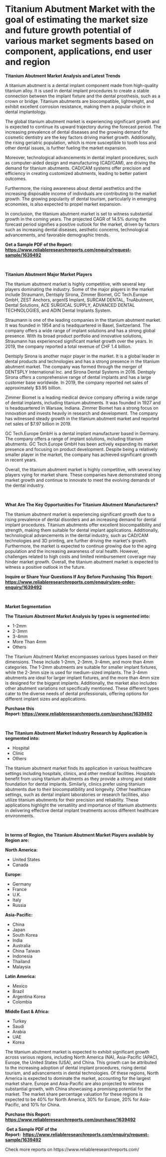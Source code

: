 <p><h1>Titanium Abutment Market with the goal of estimating the market size and future growth potential of various market segments based on component, applications, end user and region</h1></p><p><strong>Titanium Abutment Market Analysis and Latest Trends</strong></p>
<p><p>A titanium abutment is a dental implant component made from high-quality titanium alloy. It is used in dental implant procedures to create a stable connection between the implant fixture and the dental prosthesis, such as a crown or bridge. Titanium abutments are biocompatible, lightweight, and exhibit excellent corrosion resistance, making them a popular choice in dental implantology.</p><p>The global titanium abutment market is experiencing significant growth and is expected to continue its upward trajectory during the forecast period. The increasing prevalence of dental diseases and the growing demand for cosmetic dentistry are the key factors driving market growth. Additionally, the rising geriatric population, which is more susceptible to tooth loss and other dental issues, is further fueling the market expansion.</p><p>Moreover, technological advancements in dental implant procedures, such as computer-aided design and manufacturing (CAD/CAM), are driving the demand for titanium abutments. CAD/CAM systems offer precision and efficiency in creating customized abutments, leading to better patient outcomes.</p><p>Furthermore, the rising awareness about dental aesthetics and the increasing disposable income of individuals are contributing to the market growth. The growing popularity of dental tourism, particularly in emerging economies, is also expected to propel market expansion.</p><p>In conclusion, the titanium abutment market is set to witness substantial growth in the coming years. The projected CAGR of 14.5% during the forecast period signifies a positive outlook for the market, driven by factors such as increasing dental diseases, aesthetic concerns, technological advancements, and favorable demographic trends.</p></p>
<p><strong>Get a Sample PDF of the Report:&nbsp; <a href="https://www.reliableresearchreports.com/enquiry/request-sample/1639492">https://www.reliableresearchreports.com/enquiry/request-sample/1639492</a></strong></p>
<p>&nbsp;</p>
<p><strong>Titanium Abutment Major Market Players</strong></p>
<p><p>The titanium abutment market is highly competitive, with several key players dominating the industry. Some of the major players in the market include Straumann, Dentsply Sirona, Zimmer Biomet, GC Tech.Europe GmbH, ZEST Anchors, argenIS Implant, SURCAM DENTAL, TruAbutment, Dental Solutions, ACE SURGICAL SUPPLY, ADVANCED DENTAL TECHNOLOGIES, and ADIN Dental Implants System.</p><p>Straumann is one of the leading companies in the titanium abutment market. It was founded in 1954 and is headquartered in Basel, Switzerland. The company offers a wide range of implant solutions and has a strong global presence. With its broad product portfolio and innovative solutions, Straumann has experienced significant market growth over the years. In 2019, the company reported a total revenue of CHF 1.4 billion.</p><p>Dentsply Sirona is another major player in the market. It is a global leader in dental products and technologies and has a strong presence in the titanium abutment market. The company was formed through the merger of DENTSPLY International Inc. and Sirona Dental Systems in 2016. Dentsply Sirona offers a comprehensive range of dental implants and has a large customer base worldwide. In 2019, the company reported net sales of approximately $3.95 billion.</p><p>Zimmer Biomet is a leading medical device company offering a wide range of dental implants, including titanium abutments. It was founded in 1927 and is headquartered in Warsaw, Indiana. Zimmer Biomet has a strong focus on innovation and invests heavily in research and development. The company has witnessed steady growth in the titanium abutment market and reported net sales of $7.97 billion in 2019.</p><p>GC Tech.Europe GmbH is a dental implant manufacturer based in Germany. The company offers a range of implant solutions, including titanium abutments. GC Tech.Europe GmbH has been actively expanding its market presence and focusing on product development. Despite being a relatively smaller player in the market, the company has achieved significant growth in recent years.</p><p>Overall, the titanium abutment market is highly competitive, with several key players vying for market share. These companies have demonstrated strong market growth and continue to innovate to meet the evolving demands of the dental industry.</p></p>
<p>&nbsp;</p>
<p><strong>What Are The Key Opportunities For Titanium Abutment Manufacturers?</strong></p>
<p><p>The titanium abutment market is experiencing significant growth due to a rising prevalence of dental disorders and an increasing demand for dental implant procedures. Titanium abutments offer excellent biocompatibility and strength, making them suitable for dental implant applications. Additionally, technological advancements in the dental industry, such as CAD/CAM technologies and 3D printing, are further driving the market's growth. Furthermore, the market is expected to continue growing due to the aging population and the increasing awareness of oral health. However, challenges related to high costs and limited reimbursement coverage may hinder market growth. Overall, the titanium abutment market is expected to witness a positive outlook in the future.</p></p>
<p><strong>Inquire or Share Your Questions If Any Before Purchasing This Report: <a href="https://www.reliableresearchreports.com/enquiry/pre-order-enquiry/1639492">https://www.reliableresearchreports.com/enquiry/pre-order-enquiry/1639492</a></strong></p>
<p>&nbsp;</p>
<p><strong>Market Segmentation</strong></p>
<p><strong>The Titanium Abutment Market Analysis by types is segmented into:</strong></p>
<p><ul><li>1-2mm</li><li>2-3mm</li><li>3-4mm</li><li>More Than 4mm</li><li>Others</li></ul></p>
<p><p>The Titanium Abutment Market encompasses various types based on their dimensions. These include 1-2mm, 2-3mm, 3-4mm, and more than 4mm categories. The 1-2mm abutments are suitable for smaller implant fixtures, while the 2-3mm size is used for medium-sized implants. The 3-4mm abutments are ideal for larger implant fixtures, and the more than 4mm size is designed for the biggest implants. Additionally, the market also includes other abutment variations not specifically mentioned. These different types cater to the diverse needs of dental professionals, offering options for different implant sizes and applications.</p></p>
<p><strong>Purchase this Report:&nbsp;<a href="https://www.reliableresearchreports.com/purchase/1639492">https://www.reliableresearchreports.com/purchase/1639492</a></strong></p>
<p>&nbsp;</p>
<p><strong>The Titanium Abutment Market Industry Research by Application is segmented into:</strong></p>
<p><ul><li>Hospital</li><li>Clinic</li><li>Others</li></ul></p>
<p><p>The titanium abutment market finds its application in various healthcare settings including hospitals, clinics, and other medical facilities. Hospitals benefit from using titanium abutments as they provide a strong and stable foundation for dental implants. Similarly, clinics prefer using titanium abutments due to their biocompatibility and longevity. Other healthcare settings, such as dental implant laboratories or research facilities, also utilize titanium abutments for their precision and reliability. These applications highlight the versatility and importance of titanium abutments in delivering effective dental implant treatments across different healthcare environments.</p></p>
<p>&nbsp;</p>
<p><strong>In terms of Region, the Titanium Abutment Market Players available by Region are:</strong></p>
<p>
    <p> <strong> North America: </strong>
        <ul>
            <li>United States</li>
            <li>Canada</li>
        </ul>
        </p> 
    <p> <strong> Europe: </strong>
        <ul>
            <li>Germany</li>
            <li>France</li>
            <li>U.K.</li>
            <li>Italy</li>
            <li>Russia</li>
        </ul>
        </p> 
    <p> <strong> Asia-Pacific: </strong>
        <ul>
            <li>China</li>
            <li>Japan</li>
            <li>South Korea</li>
            <li>India</li>
            <li>Australia</li>
            <li>China Taiwan</li>
            <li>Indonesia</li>
            <li>Thailand</li>
            <li>Malaysia</li>
        </ul>
        </p> 
    <p> <strong> Latin America: </strong>
        <ul>
            <li>Mexico</li>
            <li>Brazil</li>
            <li>Argentina Korea</li>
            <li>Colombia</li>
        </ul>
        </p> 
    <p> <strong> Middle East & Africa: </strong>
        <ul>
            <li>Turkey</li>
            <li>Saudi</li>
            <li>Arabia</li>
            <li>UAE</li>
            <li>Korea</li>
        </ul>
    </p>
    </p>
<p><p>The titanium abutment market is expected to exhibit significant growth across various regions, including North America (NA), Asia-Pacific (APAC), Europe, the United States (USA), and China. This growth can be attributed to the increasing adoption of dental implant procedures, rising dental tourism, and advancements in dental technologies. Of these regions, North America is expected to dominate the market, accounting for the largest market share. Europe and Asia-Pacific are also projected to witness substantial growth, with China showcasing a promising potential for the market. The market share percentage valuation for these regions is expected to be 40% for North America, 30% for Europe, 20% for Asia-Pacific, and 10% for China.</p></p>
<p><strong>Purchase this Report: <a href="https://www.reliableresearchreports.com/purchase/1639492">https://www.reliableresearchreports.com/purchase/1639492</a></strong></p>
<p>&nbsp;<strong>Get a Sample PDF of the Report:&nbsp;&nbsp;<a href="https://www.reliableresearchreports.com/enquiry/request-sample/1639492">https://www.reliableresearchreports.com/enquiry/request-sample/1639492</a></strong></p>
<p><strong></strong></p>
<p>Check more reports on https://www.reliableresearchreports.com/</p>